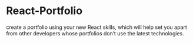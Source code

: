 # React-Portfolio
create a portfolio using your new React skills, which will help set you apart from other developers whose portfolios don’t use the latest technologies. 
